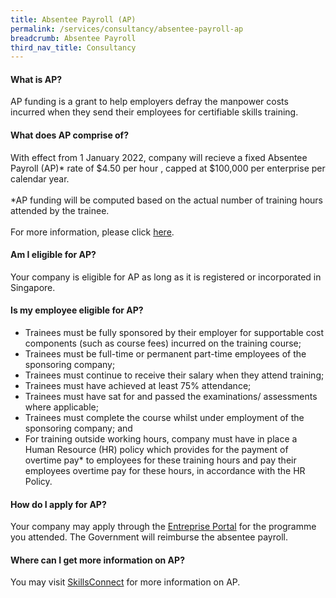 ```yaml
---
title: Absentee Payroll (AP)
permalink: /services/consultancy/absentee-payroll-ap
breadcrumb: Absentee Payroll
third_nav_title: Consultancy
---
```

<h4>What is AP?</h4>
<p>AP funding is a grant to help employers defray the manpower costs incurred when they send their employees for certifiable skills training.</p>

<h4>What does AP comprise of?</h4>
<p>With effect from 1 January 2022, company will recieve a fixed Absentee Payroll (AP)* rate of $4.50 per hour
, capped at $100,000 per enterprise per calendar year. 
<br><br>
*AP funding will be computed based on the actual number of training hours attended by the trainee. 
<br><br> For more information,  please click <a href="https://www.myskillsfuture.gov.sg/content/portal/en/career-resources/career-resources/education-career-personal-development/skillsfuture-funding-changes.htm">here</a>.

</p>

<h4>Am I eligible for AP?</h4>
<p>Your company is eligible for AP as long as it is registered or incorporated in Singapore.</p>

<h4>Is my employee eligible for AP?</h4>
<ul>
<li>Trainees must be fully sponsored by their employer for supportable cost components (such as course fees) incurred on the training course;</li>
<li>Trainees must be full-time or permanent part-time employees of the sponsoring company;</li>
<li>Trainees must continue to receive their salary when they attend training;</li>
<li>Trainees must have achieved at least 75% attendance;</li>
<li>Trainees must have sat for and passed the examinations/ assessments where applicable;</li>
<li>Trainees must complete the course whilst under employment of the sponsoring company; and</li>
<li>For training outside working hours, company must have in place a Human Resource (HR) policy which provides for the payment of overtime pay* to employees for these training hours and pay their employees overtime pay for these hours, in accordance with the HR Policy.</li>
  </ul>

<h4>How do I apply for AP?</h4>
<p>Your company may apply through the <a href="https://sfec.enterprisejobskills.gov.sg/Callbackhandler/Prelogin.aspx">Entreprise Portal</a> for the programme you attended. The Government will reimburse the absentee payroll.</p>

<h4>Where can I get more information on AP?</h4>
<p>You may visit <a href="https://www.skillsconnect.gov.sg/sop/portal/e-Services/For%20Employers/AbsenteePayroll.jsp">SkillsConnect</a> for more information on AP.</p>